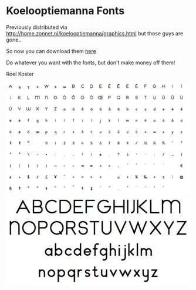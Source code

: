 # Koelooptiemanna Fonts

Previously distributed via http://home.zonnet.nl/koelooptiemanna/graphics.html
but those guys are gone..

So now you can download them [here](/Generated_Fonts/school.zip)

Do whatever you want with the fonts, but don't make money off them!

Roel Koster

![screenshot_1](/images/screenshot_1.jpg?raw=true "Screenshot_1")
![screenshot_2](/images/screenshot_2.jpg?raw=true "Screenshot_2")
